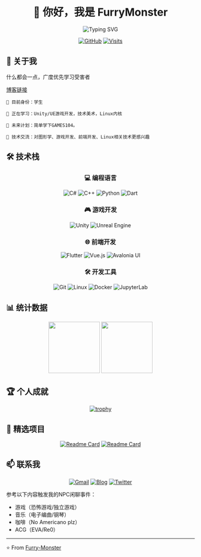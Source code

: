 <div align="center">
  
# 👋 你好，我是 FurryMonster
<div align="center">

![Typing SVG](https://readme-typing-svg.herokuapp.com?font=Fira+Code&size=18&pause=1000&color=54A6FF&center=true&vCenter=true&multiline=true&width=600&height=100&lines=Code+as+an+Artist%2C+Live+as+a+Dreamer;%E7%94%A8%E8%89%BA%E6%9C%AF%E5%AE%B6%E7%9A%84%E6%96%B9%E5%BC%8F%E5%86%99%E4%BB%A3%E7%A0%81%EF%BC%8C%E7%94%A8%E6%A2%A6%E6%83%B3%E5%AE%B6%E7%9A%84%E6%96%B9%E5%BC%8F%E7%94%9F%E6%B4%BB)

</div>

[![GitHub](https://img.shields.io/badge/dynamic/json?logo=github&label=GitHub&labelColor=495867&color=495867&query=%24.data.totalSubs&url=https%3A%2F%2Fapi.spencerwoo.com%2Fsubstats%2F%3Fsource%3Dgithub%26queryKey%3DFurry-Monster&style=flat-square)](https://github.com/Furry-Monster)
[![Visits](https://komarev.com/ghpvc/?username=Furry-Monster&logo=GitHub&label=访问量&color=brightgreen&style=flat-square)](https://github.com/Furry-Monster)

</div>

## 🎯 关于我

什么都会一点，广度优先学习受害者

[博客链接](https://monsterstation.netlify.app/about/)

``` text
🔭 目前身份：学生

🌱 正在学习：Unity/UE游戏开发，技术美术，Linux内核

🤔 未来计划：简单学下GAMES104。

💬 技术交流：对图形学、游戏开发、前端开发、Linux相关技术更感兴趣
```
## 🛠️ 技术栈
<div align="center">

### 💻 编程语言
![C#](https://img.shields.io/badge/-C%23-black?style=flat-square&logo=dotnet&logoColor=239120)
![C++](https://img.shields.io/badge/-C++-black?style=flat-square&logo=cplusplus&logoColor=00599C)
![Python](https://img.shields.io/badge/-Python-black?style=flat-square&logo=Python)
![Dart](https://img.shields.io/badge/-Dart-black?style=flat-square&logo=dart&logoColor=0175C2)

### 🎮 游戏开发
![Unity](https://img.shields.io/badge/-Unity-black?style=flat-square&logo=unity)
![Unreal Engine](https://img.shields.io/badge/-Unreal%20Engine-black?style=flat-square&logo=unreal-engine)

### 🌐 前端开发
![Flutter](https://img.shields.io/badge/-Flutter-black?style=flat-square&logo=flutter&logoColor=02569B)
![Vue.js](https://img.shields.io/badge/-Vue.js-black?style=flat-square&logo=vue.js)
![Avalonia UI](https://img.shields.io/badge/-Avalonia%20UI-black?style=flat-square&logo=.net)

### 🛠️ 开发工具
![Git](https://img.shields.io/badge/-Git-black?style=flat-square&logo=git)
![Linux](https://img.shields.io/badge/-Linux-black?style=flat-square&logo=linux)
![Docker](https://img.shields.io/badge/-Docker-black?style=flat-square&logo=docker)
![JupyterLab](https://img.shields.io/badge/-JupyterLab-black?style=flat-square&logo=jupyter)

</div>

## 📊 统计数据
<div align="center">
<img height="137px" src="https://github-readme-stats.vercel.app/api?username=Furry-Monster&hide_title=true&hide_border=true&show_icons=true&include_all_commits=true&line_height=21&bg_color=0,EC6C6C,FFD479,FFFC79,73FA79&theme=graywhite&locale=cn" />
<img height="137px" src="https://github-readme-stats.vercel.app/api/top-langs/?username=Furry-Monster&hide_title=true&hide_border=true&layout=compact&bg_color=0,73FA79,73FDFF,D783FF&theme=graywhite&locale=cn" />
</div>

## 🏆 个人成就
<div align="center">
  
[![trophy](https://github-profile-trophy.vercel.app/?username=Furry-Monster&theme=onedark&row=1&column=7)](https://github.com/Furry-Monster)

</div>

## 🎯 精选项目
<div align="center">
  
[![Readme Card](https://github-readme-stats.vercel.app/api/pin/?username=Furry-Monster&repo=YouOnlyLockOncev1.0&theme=radical)](https://github.com/Furry-Monster/YouOnlyLockOncev1.0)
[![Readme Card](https://github-readme-stats.vercel.app/api/pin/?username=Furry-Monster&repo=Dying-Light-Like-Game&theme=radical)](https://github.com/Furry-Monster/Dying-Light-Like-Game)

</div>

## 📫 联系我 
<div align="center">

[![Gmail](https://img.shields.io/badge/Gmail-D14836?style=for-the-badge&logo=gmail&logoColor=white)](mailto:4urrym0nster@gmail.com)
[![Blog](https://img.shields.io/badge/Blog-FF5722?style=for-the-badge&logo=blogger&logoColor=white)](https://www.furrym0nster.org/)
[![Twitter](https://img.shields.io/badge/Twitter-1DA1F2?style=for-the-badge&logo=twitter&logoColor=white)](https://twitter.com/your-twitter)

</div>

<div>

  参考以下内容触发我的NPC闲聊事件：

- 游戏（恐怖游戏/独立游戏）
- 音乐（电子编曲/钢琴）
- 咖啡（No Americano plz）
- ACG（EVA/Re0）

</div>

---
⭐️ From [Furry-Monster](https://github.com/Furry-Monster)
